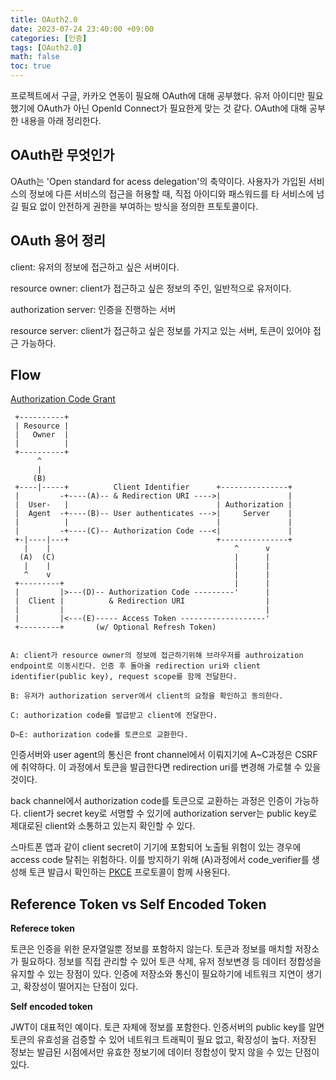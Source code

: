 ```yaml
---
title: OAuth2.0
date: 2023-07-24 23:40:00 +09:00
categories: [인증]
tags: [OAuth2.0]
math: false
toc: true
---
```

프로젝트에서 구글, 카카오 연동이 필요해 OAuth에 대해 공부했다. 유저 아이디만 필요했기에 OAuth가 아닌 OpenId Connect가 필요한게 맞는 것 같다. OAuth에 대해 공부한 내용을 아래 정리한다.

## OAuth란 무엇인가

OAuth는 'Open standard for acess delegation'의 축약이다. 사용자가 가입된 서비스의 정보에 다른 서비스의 접근을 허용할 때, 직접 아이디와 패스워드를 타 서비스에 넘길 필요 없이 안전하게 권한을 부여하는 방식을 정의한 프토토콜이다. 

## OAuth 용어 정리

client: 유저의 정보에 접근하고 싶은 서버이다.

resource owner: client가 접근하고 싶은 정보의 주인, 일반적으로 유저이다.

authorization server: 인증을 진행하는 서버 

resource server: client가 접근하고 싶은 정보를 가지고 있는 서버, 토큰이 있어야 접근 가능하다.

## Flow

[Authorization Code Grant](https://datatracker.ietf.org/doc/html/rfc6749#section-4.1)

     +----------+
     | Resource |
     |   Owner  |
     |          |
     +----------+
          ^
          |
         (B)
     +----|-----+          Client Identifier      +---------------+
     |         -+----(A)-- & Redirection URI ---->|               |
     |  User-   |                                 | Authorization |
     |  Agent  -+----(B)-- User authenticates --->|     Server    |
     |          |                                 |               |
     |         -+----(C)-- Authorization Code ---<|               |
     +-|----|---+                                 +---------------+
       |    |                                         ^      v
      (A)  (C)                                        |      |
       |    |                                         |      |
       ^    v                                         |      |
     +---------+                                      |      |
     |         |>---(D)-- Authorization Code ---------'      |
     |  Client |          & Redirection URI                  |
     |         |                                             |
     |         |<---(E)----- Access Token -------------------'
     +---------+       (w/ Optional Refresh Token)


    A: client가 resource owner의 정보에 접근하기위해 브라우저를 authroization endpoint로 이동시킨다. 인증 후 돌아올 redirection uri와 client identifier(public key), request scope를 함께 전달한다. 

    B: 유저가 authorization server에서 client의 요청을 확인하고 동의한다.

    C: authorization code를 발급받고 client에 전달한다.

    D~E: authorization code를 토큰으로 교환한다.


인증서버와 user agent의 통신은 front channel에서 이뤄지기에 A~C과정은 CSRF에 취약하다. 이 과정에서 토큰을 발급한다면 redirection uri를 변경해 가로챌 수 있을 것이다. 

back channel에서 authorization code를 토큰으로 교환하는 과정은 인증이 가능하다. client가 secret key로 서명할 수 있기에 authorization server는 public key로 제대로된 client와 소통하고 있는지 확인할 수 있다.

스마트폰 앱과 같이 client secret이 기기에 포함되어 노출될 위험이 있는 경우에 access code 탈취는 위험하다. 이를 방지하기 위해 (A)과정에서 code_verifier를 생성해 토큰 발급시 확인하는 [PKCE](https://datatracker.ietf.org/doc/html/rfc7636) 프로토콜이 함께 사용된다.


## Reference Token vs Self Encoded Token

**Referece token**

토큰은 인증을 위한 문자열일뿐 정보를 포함하지 않는다. 토큰과 정보를 매치할 저장소가 필요하다. 정보를 직접 관리할 수 있어 토큰 삭제, 유저 정보변경 등 데이터 정합성을 유지할 수 있는 장점이 있다. 인증에 저장소와 통신이 필요하기에 네트워크 지연이 생기고, 확장성이 떨어지는 단점이 있다.

**Self encoded token**

JWT이 대표적인 예이다. 토큰 자체에 정보를 포함한다. 인증서버의 public key를 알면 토큰의 유효성을 검증할 수 있어 네트워크 트래픽이 필요 없고, 확장성이 높다. 저장된 정보는 발급된 시점에서만 유효한 정보기에 데이터 정합성이 맞지 않을 수 있는 단점이 있다.
    
